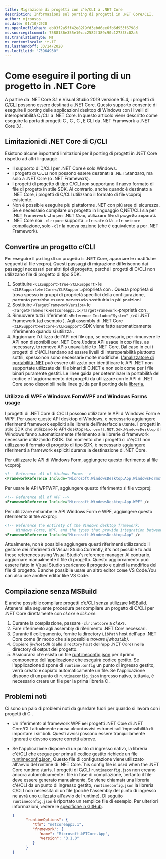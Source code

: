 ```yaml
---
title: Migrazione di progetti con c'è/CLI a .NET Core
description: Informazioni sul porting di progetti in .NET Core/CLI.
author: mjrousos
ms.date: 01/10/2020
ms.openlocfilehash: eb03f2a5ff42e8279fd3ebd6ee6fb6d955f6798d
ms.sourcegitcommit: 7588136e355e10cbc2582f389c90c127363c02a5
ms.translationtype: MT
ms.contentlocale: it-IT
ms.lasthandoff: 03/14/2020
ms.locfileid: "75964930"
---
```

# <a name="how-to-port-a-ccli-project-to-net-core"></a>Come eseguire il porting di un progetto in .NET Core

A partire da .NET Core 3.1 e Visual Studio 2019 versione 16.4, i progetti di [C/CLI](/cpp/dotnet/dotnet-programming-with-cpp-cli-visual-cpp) possono essere destinati a .NET Core. Questo supporto consente di eseguire il porting delle applicazioni desktop di Windows con i livelli di interoperabilità C./CLI a .NET Core. In questo articolo viene descritto come eseguire la porta di progetti C , C , C , E CLI da .NET Framework a .NET Core 3.1.

## <a name="ccli-net-core-limitations"></a>Limitazioni di .NET Core di C/CLI

Esistono alcune importanti limitazioni per il porting di progetti in .NET Core rispetto ad altri linguaggi:

* Il supporto di C/CLI per .NET Core è solo Windows.
* I progetti di C/CLI non possono essere destinati a .NET Standard, ma solo a .NET Core (o .NET Framework).
* I progetti di progetto di tipo C/CLI non supportano il nuovo formato di file di progetto in stile SDK. Al contrario, anche quando è destinato a .NET Core, i progetti di C/CLI utilizzano il formato di file vcxproj esistente.
* Non è possibile eseguire più piattaforme .NET con più aree di sicurezza. Se è necessario compilare un progetto in linguaggio C,NET/CLI sia per .NET Framework che per .NET Core, utilizzare file di progetto separati.
* .NET Core non `-clr:pure` supporta `-clr:safe` o la `-clr:netcore` compilazione, solo `-clr` la nuova opzione (che è equivalente a per .NET Framework).

## <a name="port-a-ccli-project"></a>Convertire un progetto c/CLI

Per eseguire il porting di un progetto in .NET Core, apportare le modifiche seguenti al file vcxproj. Questi passaggi di migrazione differiscono dai passaggi necessari per altri tipi di progetto, perché i progetti di C/CLI non utilizzano file di progetto di tipo SDK.

1. Sostituire `<CLRSupport>true</CLRSupport>` le `<CLRSupport>NetCore</CLRSupport>`proprietà con . Questa proprietà si trova spesso in gruppi di proprietà specifici della configurazione, pertanto potrebbe essere necessario sostituirla in più posizioni.
2. Sostituire `<TargetFrameworkVersion>` le `<TargetFramework>netcoreapp3.1</TargetFramework>`proprietà con .
3. Rimuovere tutti i riferimenti `<Reference Include="System" />`di .NET Framework (ad esempio ). Agli assembly di .NET Core `<CLRSupport>NetCore</CLRSupport>`SDK viene fatto automaticamente riferimento quando si utilizza .
4. Aggiornare l'utilizzo dell'API nei file cpp, se necessario, per rimuovere le API non disponibili per .NET Core.Update API usage in cpp files, as necessary, to remove APIs unavailable to .NET Core. Dal caso in cui i progetti di c'è/CLI tendano ad essere livelli di interoperabilità piuttosto sottili, spesso non sono necessarie molte modifiche. [L'analizzatore di portabilità .NET](../../standard/analyzers/portability-analyzer.md) può essere utilizzato per identificare le API .NET non supportate utilizzate dai file binari di C.NET e non solo come per i file binari puramente gestiti. Le linee guida per determinare la portabilità del codice e l'aggiornamento dei progetti da utilizzare con le API di .NET Core sono disponibili nelle linee guida per il porting della [libreria.](./libraries.md#determine-portability)

### <a name="wpf-and-windows-forms-usage"></a>Utilizzo di WPF e Windows FormWPF and Windows Forms usage

I progetti di .NET Core di C/CLI possono utilizzare le API di Windows Form e WPF. Per usare queste API desktop di Windows, è necessario aggiungere riferimenti framework espliciti alle librerie dell'interfaccia utente. I progetti in stile SDK che utilizzano le API desktop `Microsoft.NET.Sdk.WindowsDesktop` di Windows fanno automaticamente riferimento alle librerie di framework necessarie utilizzando l'SDK. Dal momento che i progetti di c'è/CLI non utilizzano il formato di progetto di tipo SDK, è necessario aggiungere riferimenti a framework espliciti durante la destinazione di .NET Core.

Per utilizzare le API di Windows Form, aggiungere questo riferimento al file vcxproj:

```xml
<!-- Reference all of Windows Forms -->
<FrameworkReference Include="Microsoft.WindowsDesktop.App.WindowsForms" />
```

Per usare le API WPFWPF, aggiungere questo riferimento al file vcxproj:

```xml
<!-- Reference all of WPF -->
<FrameworkReference Include="Microsoft.WindowsDesktop.App.WPF" />
```

Per utilizzare entrambe le API Windows Form e WPF, aggiungere questo riferimento al file vcxproj:

```xml
<!-- Reference the entirety of the Windows desktop framework:
     Windows Forms, WPF, and the types that provide integration between them -->
<FrameworkReference Include="Microsoft.WindowsDesktop.App" />
```

Attualmente, non è possibile aggiungere questi riferimenti utilizzando il gestore dei riferimenti di Visual Studio.Currently, it's not possible to add these references using Visual Studio's reference manager. Al contrario, aggiornare manualmente il file di progetto. Questo aggiornamento può essere fatto in Visual Studio scaricando il progetto e quindi la modifica del file di progetto. È anche possibile usare un altro editor come VS Code.You can also use another editor like VS Code.

## <a name="build-without-msbuild"></a>Compilazione senza MSBuild

È anche possibile compilare progetti c'è/CLI senza utilizzare MSBuild. Attenersi alla seguente procedura per compilare un progetto di C/CLI per .NET Core direttamente con *cl.exe* e *link.exe*:

1. Durante la compilazione, passare `-clr:netcore` a *cl.exe*.
2. Fare riferimento agli assembly di riferimento .NET Core necessari.
3. Durante il collegamento, fornire la directory `LibPath` host dell'app .NET Core come (in modo che sia possibile *trovare ijwhost.lib).*
4. Copiare *ijwhost.dll* (dalla directory host dell'app .NET Core) nella directory di output del progetto.
5. Assicurarsi che esista un file [runtimeconfig.json](https://github.com/dotnet/cli/blob/master/Documentation/specs/runtime-configuration-file.md) per il primo componente dell'applicazione che eseguirà codice gestito. Se l'applicazione dispone di `runtime.config` un punto di ingresso gestito, verrà creato e copiato automaticamente un file. Se l'applicazione dispone di un punto di `runtimeconfig.json` ingresso nativo, tuttavia, è necessario creare un file per la prima libreria C .

## <a name="known-issues"></a>Problemi noti

Ci sono un paio di problemi noti da guardare fuori per quando si lavora con i progetti di C .

* Un riferimento al framework WPF nei progetti .NET Core di .NET Core/CLI attualmente causa alcuni avvisi estranei sull'impossibilità di importare i simboli. Questi avvisi possono essere tranquillamente ignorati e devono essere corretti a breve.
* Se l'applicazione dispone di un punto di ingresso nativo, la libreria c'è/CLI che esegue per prima il codice gestito richiede un file [runtimeconfig.json.](https://github.com/dotnet/cli/blob/master/Documentation/specs/runtime-configuration-file.md) Questo file di configurazione viene utilizzato all'avvio del runtime di .NET Core.This config file is used when the .NET Core runtime starts. I progetti di C/CLI `runtimeconfig.json` non creano ancora automaticamente i file in fase di compilazione, pertanto il file deve essere generato manualmente. Se viene chiamata una libreria c'è/CLI da un punto di ingresso gestito, `runtimeconfig.json` la libreria C/CLI non necessita di un file (poiché l'assembly del punto di ingresso ne avrà uno utilizzato all'avvio del runtime). Di seguito `runtimeconfig.json` è riportato un semplice file di esempio. Per ulteriori informazioni, vedere le [specifiche in GitHub](https://github.com/dotnet/cli/blob/master/Documentation/specs/runtime-configuration-file.md).

    ```json
    {
          "runtimeOptions": {
             "tfm": "netcoreapp3.1",
             "framework": {
                "name": "Microsoft.NETCore.App",
                "version": "3.1.0"
             }
          }
    }
    ```

